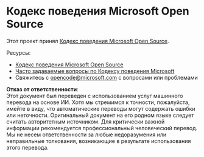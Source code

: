 # Кодекс поведения Microsoft Open Source

Этот проект принял [Кодекс поведения Microsoft Open Source](https://opensource.microsoft.com/codeofconduct/).

Ресурсы:

- [Кодекс поведения Microsoft Open Source](https://opensource.microsoft.com/codeofconduct/)
- [Часто задаваемые вопросы по Кодексу поведения Microsoft](https://opensource.microsoft.com/codeofconduct/faq/)
- Свяжитесь с [opencode@microsoft.com](mailto:opencode@microsoft.com) с вопросами или проблемами

**Отказ от ответственности**:  
Этот документ был переведен с использованием услуг машинного перевода на основе ИИ. Хотя мы стремимся к точности, пожалуйста, имейте в виду, что автоматические переводы могут содержать ошибки или неточности. Оригинальный документ на его родном языке следует считать авторитетным источником. Для критически важной информации рекомендуется профессиональный человеческий перевод. Мы не несем ответственности за любые недоразумения или неправильные толкования, возникающие в результате использования этого перевода.